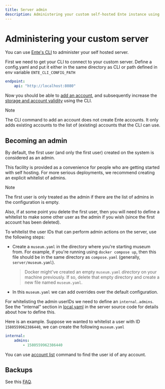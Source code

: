 ```yaml
---
title: Server admin
description: Administering your custom self-hosted Ente instance using the CLI
---
```


# Administering your custom server

You can use
[Ente's CLI](https://github.com/ente-io/ente/releases?q=tag%3Acli-v0) to
administer your self hosted server.

First we need to get your CLI to connect to your custom server. Define a
config.yaml and put it either in the same directory as CLI or path defined in
env variable `ENTE_CLI_CONFIG_PATH`

```yaml
endpoint:
    api: "http://localhost:8080"
```

Now you should be able to
[add an account](https://github.com/ente-io/ente/blob/main/cli/docs/generated/ente_account_add.md),
and subsequently increase the
[storage and account validity](https://github.com/ente-io/ente/blob/main/cli/docs/generated/ente_admin_update-subscription.md)
using the CLI.

> [!NOTE]
>
> The CLI command to add an account does not create Ente accounts. It only adds
> existing accounts to the list of (existing) accounts that the CLI can use.

## Becoming an admin

By default, the first user (and only the first user) created on the system is
considered as an admin.

This facility is provided as a convenience for people who are getting started
with self hosting. For more serious deployments, we recommend creating an
explicit whitelist of admins.

> [!NOTE]
>
> The first user is only treated as the admin if there are the list of admins in
> the configuration is empty.
>
> Also, if at some point you delete the first user, then you will need to define
> a whitelist to make some other user as the admin if you wish (since the first
> account has been deleted).

To whitelist the user IDs that can perform admin actions on the server, use the
following steps:

-   Create a `museum.yaml` in the directory where you're starting museum from.
    For example, if you're running using `docker compose up`, then this file
    should be in the same directory as `compose.yaml` (generally,
    `server/museum.yaml`).

    > Docker might've created an empty `museum.yaml` _directory_ on your machine
    > previously. If so, delete that empty directory and create a new file named
    > `museum.yaml`.

-   In this `museum.yaml` we can add overrides over the default configuration.

For whitelisting the admin userIDs we need to define an `internal.admins`. See
the "internal" section in
[local.yaml](https://github.com/ente-io/ente/blob/main/server/configurations/local.yaml)
in the server source code for details about how to define this.

Here is an example. Suppose we wanted to whitelist a user with ID
`1580559962386440`, we can create the following `museum.yaml`

```yaml
internal:
    admins:
        - 1580559962386440
```

You can use
[account list](https://github.com/ente-io/ente/blob/main/cli/docs/generated/ente_account_list.md)
command to find the user id of any account.

## Backups

See this [FAQ](/self-hosting/faq/backup).
